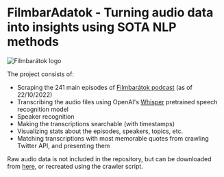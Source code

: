# FilmbarAdatok - Turning audio data into insights using SOTA NLP methods

![Filmbarátok logo](https://cloud.bghorvath.dev/wl/?id=H068sV9RRDCKBJ4VfK0vree2RMHvRYgQ&fmode=open)

The project consists of:
- Scraping the 241 main episodes of [Filmbarátok podcast](https://filmbaratok.blog.hu) (as of 22/10/2022)
- Transcribing the audio files using OpenAI's [Whisper](https://github.com/openai/whisper) pretrained speech recognition model
- Speaker recognition
- Making the transcriptions searchable (with timestamps)
- Visualizing stats about the episodes, speakers, topics, etc.
- Matching transcriptions with most memorable quotes from crawling Twitter API, and presenting them

Raw audio data is not included in the repository, but can be downloaded from [here](https://cloud.bghorvath.dev/wl/?id=oeO2t9Q9sYGE1sDmME0XGKk9ptd7OYM9&mode=list), or recreated using the crawler script.